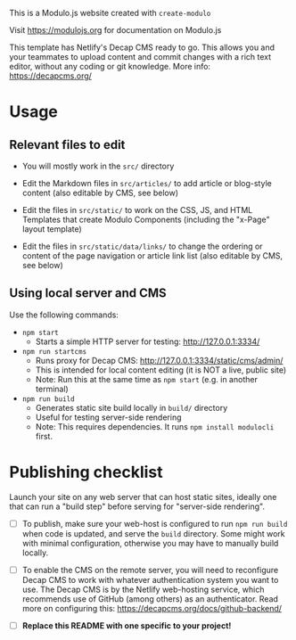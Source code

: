 This is a Modulo.js website created with `create-modulo`

Visit <https://modulojs.org> for documentation on Modulo.js

This template has Netlify's Decap CMS ready to go. This allows you and your
teammates to upload content and commit changes with a rich text editor, without
any coding or git knowledge. More info: <https://decapcms.org/>


# Usage

## Relevant files to edit

- You will mostly work in the `src/` directory

- Edit the Markdown files in `src/articles/` to add article or blog-style
  content (also editable by CMS, see below)

- Edit the files in `src/static/` to work on the CSS, JS, and HTML Templates
  that create Modulo Components (including the "x-Page" layout template)

- Edit the files in `src/static/data/links/` to change the ordering or content
  of the page navigation or article link list (also editable by CMS, see below)


## Using local server and CMS

Use the following commands:

- `npm start`
    - Starts a simple HTTP server for testing: <http://127.0.0.1:3334/>
- `npm run startcms`
    - Runs proxy for Decap CMS: <http://127.0.0.1:3334/static/cms/admin/>
    - This is intended for local content editing (it is NOT a live, public site)
    - Note: Run this at the same time as `npm start` (e.g. in another terminal)
- `npm run build`
    - Generates static site build locally in `build/` directory
    - Useful for testing server-side rendering
    - Note: This requires dependencies. It runs `npm install modulocli` first.


# Publishing checklist

Launch your site on any web server that can host static sites, ideally one that
can run a "build step" before serving for "server-side rendering".

* [ ] To publish, make sure your web-host is configured to run `npm run build`
  when code is updated, and serve the `build` directory. Some might work with
  minimal configuration, otherwise you may have to manually build locally.

* [ ] To enable the CMS on the remote server, you will need to reconfigure
  Decap CMS to work with whatever authentication system you want to use. The
  Decap CMS is by the Netlify web-hosting service, which recommends use of
  GitHub (among others) as an authenticator. Read more on configuring this:
  <https://decapcms.org/docs/github-backend/>

* [ ] **Replace this README with one specific to your project!**

